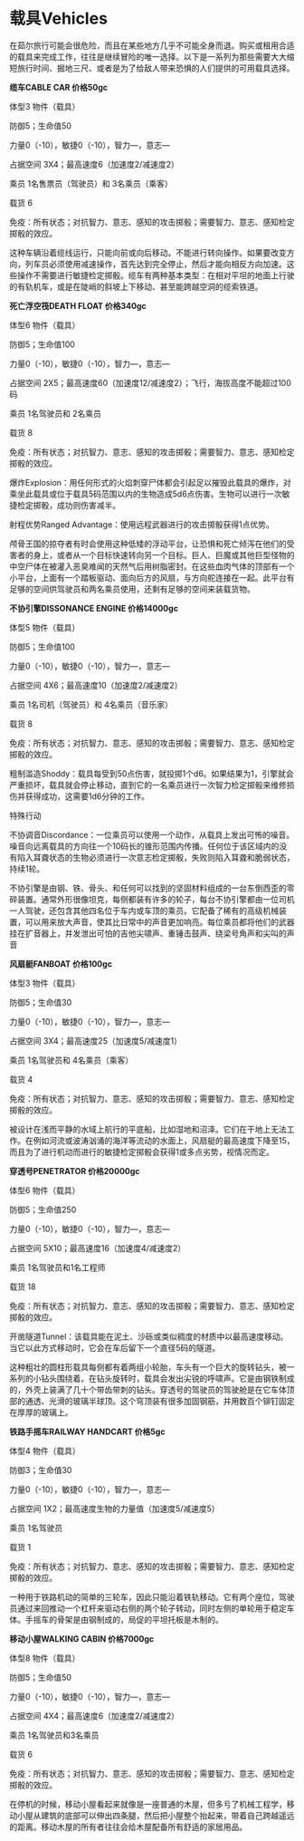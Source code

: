 # 载具Vehicles

在茹尔旅行可能会很危险，而且在某些地方几乎不可能全身而退。购买或租用合适的载具来完成工作，往往是继续冒险的唯一选择。以下是一系列为那些需要大大缩短旅行时间、掘地三尺、或者是为了给敌人带来恐惧的人们提供的可用载具选择。

**缆车CABLE CAR 价格50gc**

体型3 物件（载具）

防御5；生命值50

力量0（-10），敏捷0（-10），智力—，意志—

占据空间 3X4；最高速度6（加速度2/减速度2）

乘员 1名售票员（驾驶员）和 3名乘员（乘客）

载货 6

免疫：所有状态；对抗智力、意志、感知的攻击掷骰；需要智力、意志、感知检定掷骰的效应。

这种车辆沿着缆线运行，只能向前或向后移动。不能进行转向操作。如果要改变方向，列车员必须使用减速操作，首先达到完全停止，然后才能向相反方向加速。这些操作不需要进行敏捷检定掷骰。缆车有两种基本类型：在相对平坦的地面上行驶的有轨机车，或是在陡峭的斜坡上下移动、甚至能跨越空洞的缆索铁道。

**死亡浮空筏DEATH FLOAT 价格340gc**

体型6 物件（载具）

防御5；生命值100

力量0（-10），敏捷0（-10），智力—，意志—

占据空间
2X5；最高速度60（加速度12/减速度2）；飞行，海拔高度不能超过100码

乘员 1名驾驶员和 2名乘员

载货 8

免疫：所有状态；对抗智力、意志、感知的攻击掷骰；需要智力、意志、感知检定掷骰的效应。

爆炸Explosion：用任何形式的火焰刺穿尸体都会引起足以摧毁此载具的爆炸，对乘坐此载具或位于载具5码范围以内的生物造成5d6点伤害。生物可以进行一次敏捷检定掷骰，成功则伤害减半。

射程优势Ranged Advantage：使用远程武器进行的攻击掷骰获得1点优势。

颅骨王国的掠夺者有时会使用这种低矮的浮动平台，让恐惧和死亡倾泻在他们的受害者的身上，或者从一个目标快速转向另一个目标。巨人、巨魔或其他巨型怪物的中空尸体在被灌入恶臭难闻的天然气后用树脂密封。在这些血肉气体的顶部有一个小平台，上面有一个踏板驱动、面向后方的风扇，与方向舵连接在一起。此平台有足够的空间供驾驶员和两名乘员使用，还剩有足够的空间来装载货物。

**不协引擎DISSONANCE ENGINE 价格14000gc**

体型5 物件（载具）

防御5；生命值100

力量0（-10），敏捷0（-10），智力—，意志—

占据空间 4X6；最高速度10（加速度2/减速度2）

乘员 1名司机（驾驶员）和 4名乘员（音乐家）

载货 8

免疫：所有状态；对抗智力、意志、感知的攻击掷骰；需要智力、意志、感知检定掷骰的效应。

粗制滥造Shoddy：载具每受到50点伤害，就投掷1个d6。如果结果为1，引擎就会严重损坏，载具就会停止移动，直到它的一名乘员进行一次智力检定掷骰来维修损伤并获得成功，这需要1d6分钟的工作。

特殊行动

不协调音Discordance：一位乘员可以使用一个动作，从载具上发出可怖的噪音。噪音向远离载具的方向往一个10码长的锥形范围内传播。任何位于该区域内的没有陷入耳聋状态的生物必须进行一次意志检定掷骰，失败则陷入耳聋和脆弱状态，持续1轮。

不协引擎是由钢、铁、骨头、和任何可以找到的坚固材料组成的一台东倒西歪的零碎装置。通常外形很像坦克，每侧都装有许多的轮子，每台不协引擎都由一位司机一人驾驶，还包含其他四名位于车内或车顶的乘员。它配备了稀有的高级机械装置，可以用来放大声音，使其比日常中的声音更加响亮。每位乘员都将他们的武器挂在扩音器上，并发泄出可怕的吉他尖啸声、重锤击鼓声、绕梁号角声和尖叫的声音

**风扇艇FANBOAT 价格100gc**

体型3 物件（载具）

防御5；生命值30

力量0（-10），敏捷0（-10），智力—，意志—

占据空间 3X4；最高速度25（加速度5/减速度1）

乘员 1名驾驶员和 4名乘员（乘客）

载货 4

免疫：所有状态；对抗智力、意志、感知的攻击掷骰；需要智力、意志、感知检定掷骰的效应。

被设计在浅而平静的水域上航行的平底船，比如湿地和沼泽。它们在干地上无法工作。在例如河流或波涛汹涌的海洋等流动的水面上，风扇艇的最高速度下降至15，而且为了进行机动而进行的敏捷检定掷骰会获得1或多点劣势，视情况而定。

**穿透号PENETRATOR 价格20000gc**

体型6 物件（载具）

防御5；生命值250

力量0（-10），敏捷0（-10），智力—，意志—

占据空间 5X10；最高速度16（加速度4/减速度2）

乘员 1名驾驶员和1名工程师

载货 18

免疫：所有状态；对抗智力、意志、感知的攻击掷骰；需要智力、意志、感知检定掷骰的效应。

开凿隧道Tunnel：该载具能在泥土、沙砾或类似稠度的材质中以最高速度移动。当它以此方式移动时，它会在车后留下一个直径5码的隧道。

这种粗壮的圆柱形载具每侧都有着两组小轮胎，车头有一个巨大的旋转钻头，被一系列的小钻头围绕着。在钻头旋转时，载具会发出尖锐的呼啸声。它是由钢铁制成的，外壳上装满了几十个带齿带刺的钻头。穿透号的驾驶员的驾驶舱是在它车体顶部的通透、光滑的玻璃半球顶。这个穹顶装有很多加固钢筋，并用数百个铆钉固定在厚厚的玻璃上。

**铁路手摇车RAILWAY HANDCART 价格5gc**

体型4 物件（载具）

防御3；生命值30

力量0（-10），敏捷0（-10），智力—，意志—

占据空间 1X2；最高速度生物的力量值（加速度5/减速度5）

乘员 1名驾驶员

载货 1

免疫：所有状态；对抗智力、意志、感知的攻击掷骰；需要智力、意志、感知检定掷骰的效应。

一种用于铁路机动的简单的三轮车，因此只能沿着铁轨移动。它有两个座位，驾驶员通过来回推动一个杠杆来驱动右侧的两个轮子转动，同时左侧的单轮用于稳定车体。手摇车的骨架是由钢制成的，局促的平坦托板是木制的。

**移动小屋WALKING CABIN 价格7000gc**

体型8 物件（载具）

防御5；生命值50

力量0（-10），敏捷0（-10），智力—，意志—

占据空间 4X4；最高速度6（加速度2/减速度2）

乘员 1名驾驶员和3名乘员

载货 6

免疫：所有状态；对抗智力、意志、感知的攻击掷骰；需要智力、意志、感知检定掷骰的效应。

在停机的时候，移动小屋看起来就像是一座普通的木屋，但多亏了机械工程学，移动小屋从建筑的底部可以伸出四条腿，然后把小屋整个抬起来，带着自己跨越遥远的距离。移动木屋的所有者往往会给木屋配备所有舒适的家居用品。
